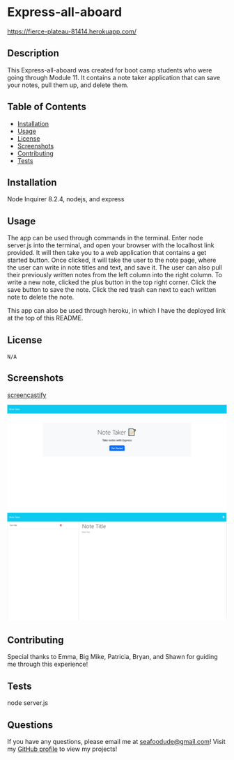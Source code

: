 # Express-all-aboard

https://fierce-plateau-81414.herokuapp.com/

  ## Description

  This Express-all-aboard was created for boot camp students who were going through Module 11. It contains a note taker application that can save your notes, pull them up, and delete them.

  ## Table of Contents

  * [Installation](#installation)
  * [Usage](#usage)
  * [License](#license)
  * [Screenshots](#screenshots)
  * [Contributing](#contributing)
  * [Tests](#tests)

  ## Installation

  Node Inquirer 8.2.4, nodejs, and express

  ## Usage

  The app can be used through commands in the terminal. Enter node server.js into the terminal, and open your browser with the localhost link provided. It will then take you to a web application that contains a get started button. Once clicked, it will take the user to the note page, where the user can write in note titles and text, and save it. The user can also pull their previously written notes from the left column into the right column. To write a new note, clicked the plus button in the top right corner. Click the save button to save the note. Click the red trash can next to each written note to delete the note.

  This app can also be used through heroku, in which I have the deployed link at the top of this README. 

  ## License

    N/A
  ## Screenshots

  [screencastify](https://drive.google.com/file/d/1_E98hca4T4P-60rDpqPW2xUhX15Q4EuB/view)

  ![Screenshot of Initial Page](./Assets/noteTakerscreen.PNG)
  ![Screenshot of Note taking Page](./Assets/notesSS.PNG)

  ## Contributing

  Special thanks to Emma, Big Mike, Patricia, Bryan, and Shawn for guiding me through this experience!

  ## Tests

  node server.js

  ## Questions

  If you have any questions, please email me at seafoodude@gmail.com! Visit my [GitHub profile](https://github.com/seafoodude) to view my projects!
